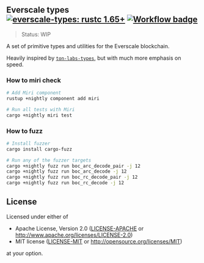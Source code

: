 ## Everscale types &emsp; [![everscale-types: rustc 1.65+]][Rust 1.65] [![Workflow badge]][Workflow]

[everscale-types: rustc 1.65+]: https://img.shields.io/badge/rustc-1.65+-lightgray.svg

[Rust 1.65]: https://blog.rust-lang.org/2022/11/03/Rust-1.65.0.html

[Workflow badge]: https://img.shields.io/github/workflow/status/broxus/everscale-types/master

[Workflow]: https://github.com/broxus/everscale-types/actions?query=workflow%3Amaster

> Status: WIP

A set of primitive types and utilities for the Everscale blockchain.

Heavily inspired by [`ton-labs-types`](https://github.com/tonlabs/ton-labs-types),
but with much more emphasis on speed.

### How to miri check

```bash
# Add Miri component
rustup +nightly component add miri

# Run all tests with Miri
cargo +nightly miri test
```

### How to fuzz

```bash
# Install fuzzer
cargo install cargo-fuzz

# Run any of the fuzzer targets
cargo +nightly fuzz run boc_arc_decode_pair -j 12
cargo +nightly fuzz run boc_arc_decode -j 12
cargo +nightly fuzz run boc_rc_decode_pair -j 12
cargo +nightly fuzz run boc_rc_decode -j 12
```

## License

Licensed under either of

* Apache License, Version 2.0 ([LICENSE-APACHE](LICENSE-APACHE) or <http://www.apache.org/licenses/LICENSE-2.0>)
* MIT license ([LICENSE-MIT](LICENSE-MIT) or <http://opensource.org/licenses/MIT>)

at your option.
